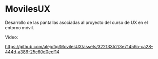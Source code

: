 # MovilesUX

Desarrollo de las pantallas asociadas al proyecto del curso de UX en el entorno móvil. 

Video:


https://github.com/alejofig/MovilesUX/assets/32213352/3e71459a-ca28-444d-a386-25c60d0ecf14

